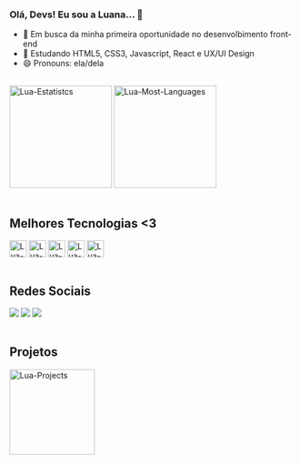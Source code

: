 ### Olá, Devs! Eu sou a Luana... 👋

- 🔭 Em busca da minha primeira oportunidade no desenvolbimento front-end
- 🌱 Estudando HTML5, CSS3, Javascript, React e UX/UI Design
- 😄 Pronouns: ela/dela
  
<br>

<div>
  <img height="180em" alt="Lua-Estatistcs" src="https://github-readme-stats.vercel.app/api?username=Luasiq&show_icons=true&theme=radical" />
  <img height="180em" alt="Lua-Most-Languages" src="https://github-readme-stats.vercel.app/api/top-langs/?username=Luasiq&layout=compact&theme=radical" />
</div>

<br>

## Melhores Tecnologias <3
<div style="display: inline_block">
  <img align="center" alt="Lua-HTML" height="30" widht="40"   
    src="https://cdn.jsdelivr.net/gh/devicons/devicon/icons/html5/html5-original.svg">
  <img align="center" alt="Lua-CSS" height="30" widht="40" 
    src="https://cdn.jsdelivr.net/gh/devicons/devicon/icons/css3/css3-original.svg">
  <img align="center" alt="Lua-Javascript" height="30" widht="40" 
    src="https://cdn.jsdelivr.net/gh/devicons/devicon/icons/javascript/javascript-original.svg">
  <img align="center" alt="Lua-React" height="30" widht="40" 
    src="https://cdn.jsdelivr.net/gh/devicons/devicon/icons/react/react-original.svg">
   <img align="center" alt="Lua-Figma" height="30" widht="40" 
    src="https://cdn.jsdelivr.net/gh/devicons/devicon/icons/figma/figma-original.svg">
</div>

<br>

## Redes Sociais
<div>
  <a href="mailto:luasiq47@gmail.com" target="blank"> <img src="https://img.shields.io/badge/Gmail-D14836?style=for-the-badge&logo=gmail&logoColor=white" target="blank"></a>
  <a href="https://www.linkedin.com/in/luana-siqueira-dev/" target="blank"> <img src="https://img.shields.io/badge/LinkedIn-0077B5?style=for-the-badge&logo=linkedin&logoColor=white" target="blank"></a>
  <a href="https://www.instagram.com/luasiq/" target="blank"> <img src="https://img.shields.io/badge/Instagram-E4405F?style=for-the-badge&logo=instagram&logoColor=white" target="blank"></a> 
</div>

<br>

## Projetos
<div>
  <img height="150em" alt="Lua-Projects" src="https://github-readme-stats.vercel.app/api/pin/?username=Luasiq&repo=TikTok_Project&theme=radical" />
</div>

